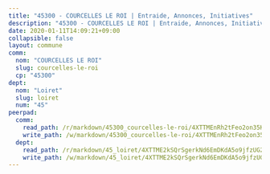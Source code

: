 ```yaml
---
title: "45300 - COURCELLES LE ROI | Entraide, Annonces, Initiatives"
description: "45300 - COURCELLES LE ROI | Entraide, Annonces, Initiatives"
date: 2020-01-11T14:09:21+09:00
collapsible: false
layout: commune
comm:
  nom: "COURCELLES LE ROI"
  slug: courcelles-le-roi
  cp: "45300"
dept:
  nom: "Loiret"
  slug: loiret
  num: "45"
peerpad:
  comm:
    read_path: /r/markdown/45300_courcelles-le-roi/4XTTMEnRh2tFeo2on35KVzVZeqMQfjJAYar98YnMx3VUaaWzp
    write_path: /w/markdown/45300_courcelles-le-roi/4XTTMEnRh2tFeo2on35KVzVZeqMQfjJAYar98YnMx3VUaaWzp-K3TgU34v1MEKibvdPU3iy1vJQeJxGhSwAP99dw1B5jVCmfRc8j6S4t1veEaGtC7DH1frWiMXhVFaG5HDWUrUNJHPRopAZPm6jHJma9wAPrXwm8guAYVCzb9KMBKn2U7DSGP2MNYU
  dept:
    read_path: /r/markdown/45_loiret/4XTTME2kSQrSgerkNd6EmDKdA5o9jfzUG2SAG8C2qVYb3YXN4
    write_path: /w/markdown/45_loiret/4XTTME2kSQrSgerkNd6EmDKdA5o9jfzUG2SAG8C2qVYb3YXN4-K3TgULpEDoP6p5UphGUnEGQQDb2AQTj81Z2trE1ZVsdtBZSXUbkVLE9oEias3DdMz5vmgxRH8ErfnuyVj2VYfJxxhBMoq5ZxQCDrb2jTVFkww5uEThgDKwT8pF9LfJGTpqNraKjJ
---
```



